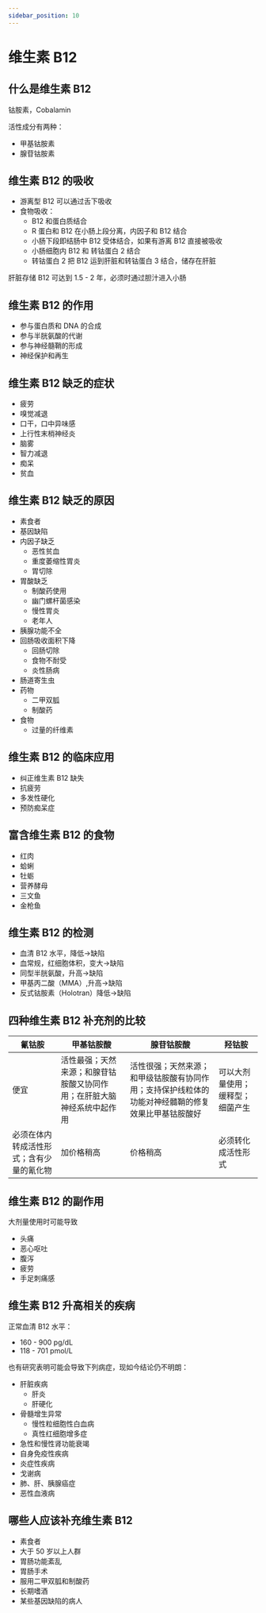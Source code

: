 ```yaml
---
sidebar_position: 10
---
```


# 维生素 B12

## 什么是维生素 B12

钴胺素，Cobalamin

活性成分有两种：

- 甲基钴胺素
- 腺苷钴胺素

## 维生素 B12 的吸收

- 游离型 B12 可以通过舌下吸收
- 食物吸收：
  - B12 和蛋白质结合
  - R 蛋白和 B12 在小肠上段分离，内因子和 B12 结合
  - 小肠下段即结肠中 B12 受体结合，如果有游离 B12 直接被吸收
  - 小肠细胞内 B12 和 转钴蛋白 2 结合
  - 转钴蛋白 2 把 B12 运到肝脏和转钴蛋白 3 结合，储存在肝脏

肝脏存储 B12 可达到 1.5 - 2 年，必须时通过胆汁进入小肠

## 维生素 B12 的作用

- 参与蛋白质和 DNA 的合成
- 参与半胱氨酸的代谢
- 参与神经髓鞘的形成
- 神经保护和再生

## 维生素 B12 缺乏的症状

- 疲劳
- 嗅觉减退
- 口干，口中异味感
- 上行性末梢神经炎
- 脑雾
- 智力减退
- 痴呆
- 贫血

## 维生素 B12 缺乏的原因

- 素食者
- 基因缺陷
- 内因子缺乏
  - 恶性贫血
  - 重度萎缩性胃炎
  - 胃切除
- 胃酸缺乏
  - 制酸药使用
  - 幽门螺杆菌感染
  - 慢性胃炎
  - 老年人
- 胰腺功能不全
- 回肠吸收面积下降
  - 回肠切除
  - 食物不耐受
  - 炎性肠病
- 肠道寄生虫
- 药物
  - 二甲双胍
  - 制酸药
- 食物
  - 过量的纤维素

## 维生素 B12 的临床应用

- 纠正维生素 B12 缺失
- 抗疲劳
- 多发性硬化
- 预防痴呆症

## 富含维生素 B12 的食物

- 红肉
- 蛤蜊
- 牡蛎
- 营养酵母
- 三文鱼
- 金枪鱼

## 维生素 B12 的检测

- 血清 B12 水平，降低->缺陷
- 血常规，红细胞体积，变大->缺陷
- 同型半胱氨酸，升高->缺陷
- 甲基丙二酸（MMA）,升高->缺陷
- 反式钴胺素（Holotran）降低->缺陷

## 四种维生素 B12 补充剂的比较

| 氰钴胺                                   | 甲基钴胺酸                                                             | 腺苷钴胺酸                                                                                         | 羟钴胺                           |
| ---------------------------------------- | ---------------------------------------------------------------------- | -------------------------------------------------------------------------------------------------- | -------------------------------- |
| 便宜                                     | 活性最强；天然来源；和腺苷钴胺酸又协同作用；在肝脏大脑神经系统中起作用 | 活性很强；天然来源；和甲级钴胺酸有协同作用；支持保护线粒体的功能对神经髓鞘的修复效果比甲基钴胺酸好 | 可以大剂量使用；缓释型；细菌产生 |
| 必须在体内转成活性形式；含有少量的氰化物 | 加价格稍高                                                             | 价格稍高                                                                                           | 必须转化成活性形式               |

## 维生素 B12 的副作用

大剂量使用时可能导致

- 头痛
- 恶心呕吐
- 腹泻
- 疲劳
- 手足刺痛感

## 维生素 B12 升高相关的疾病

正常血清 B12 水平：

- 160 - 900 pg/dL
- 118 - 701 pmol/L

也有研究表明可能会导致下列病症，现如今结论仍不明朗：

- 肝脏疾病
  - 肝炎
  - 肝硬化
- 骨髓增生异常
  - 慢性粒细胞性白血病
  - 真性红细胞增多症
- 急性和慢性肾功能衰竭
- 自身免疫性疾病
- 炎症性疾病
- 戈谢病
- 肺、肝、胰腺癌症
- 恶性血液病

## 哪些人应该补充维生素 B12

- 素食者
- 大于 50 岁以上人群
- 胃肠功能紊乱
- 胃肠手术
- 服用二甲双胍和制酸药
- 长期嗜酒
- 某些基因缺陷的病人
